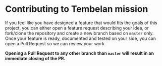 # Contributing to Tembelan mission

If you feel like you have designed a feature that would fits the goals of this project, you can either open a feature request describing your idea, or fork/clone the repository and create a new branch based on ``master`` only. Once your feature is ready, documented and tested on your side, you can open a Pull Request so we can review your work.

**Opening a Pull Request to any other branch than ``master`` will result in an immediate closing of the PR.**